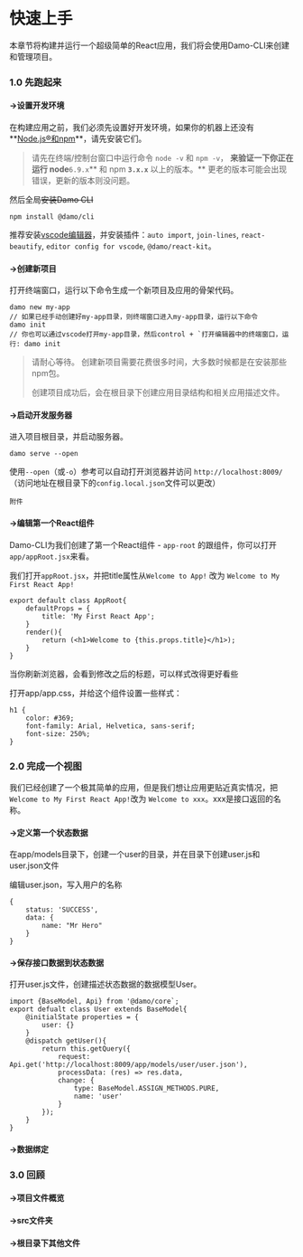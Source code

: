# 快速上手

本章节将构建并运行一个超级简单的React应用，我们将会使用Damo-CLI来创建和管理项目。

### 1.0 先跑起来

#### →设置开发环境

在构建应用之前，我们必须先设置好开发环境，如果你的机器上还没有**[Node.js®和npm](https://nodejs.org/en/download/)**，请先安装它们。

> 请先在终端\/控制台窗口中运行命令 `node -v` 和 `npm -v`， **来验证一下你正在运行 node**`6.9.x`** 和 npm **`3.x.x`** 以上的版本。** 更老的版本可能会出现错误，更新的版本则没问题。

然后全局~~安装Damo CLI~~

```
npm install @damo/cli
```

推荐安装[vscode编辑器](https://code.visualstudio.com/)，并安装插件：`auto import`, `join-lines`, `react-beautify`, `editor config for vscode`, `@damo/react-kit`。

#### →创建新项目

打开终端窗口，运行以下命令生成一个新项目及应用的骨架代码。

    damo new my-app
    // 如果已经手动创建好my-app目录，则终端窗口进入my-app目录，运行以下命令
    damo init
    // 你也可以通过vscode打开my-app目录，然后control + `打开编辑器中的终端窗口，运行: damo init

> 请耐心等待。 创建新项目需要花费很多时间，大多数时候都是在安装那些npm包。
> 
> 创建项目成功后，会在根目录下创建应用目录结构和相关应用描述文件。

#### →启动开发服务器

进入项目根目录，并启动服务器。

```
damo serve --open
```

使用`--open`（或`-o`）参考可以自动打开浏览器并访问 `http://localhost:8009/`（访问地址在根目录下的`config.local.json`文件可以更改）

`附件`

#### →编辑第一个React组件

Damo-CLI为我们创建了第一个React组件 - `app-root` 的跟组件，你可以打开`app/appRoot.jsx`来看。

我们打开`appRoot.jsx`，并把title属性从`Welcome to App!` 改为 `Welcome to My First React App!`

```
export default class AppRoot{
    defaultProps = {
        title: 'My First React App';
    }
    render(){
        return (<h1>Welcome to {this.props.title}</h1>);
    }
}
```

当你刷新浏览器，会看到修改之后的标题，可以样式改得更好看些

打开app\/app.css，并给这个组件设置一些样式：

```
h1 { 
    color: #369; 
    font-family: Arial, Helvetica, sans-serif; 
    font-size: 250%; 
}
```

### 2.0 完成一个视图

我们已经创建了一个极其简单的应用，但是我们想让应用更贴近真实情况，把`Welcome to My First React App!`改为 `Welcome to xxx`。xxx是接口返回的名称。

#### →定义第一个状态数据

在app\/models目录下，创建一个user的目录，并在目录下创建user.js和user.json文件

编辑user.json，写入用户的名称

```
{
    status: 'SUCCESS',
    data: {
        name: "Mr Hero"
    }
}
```

#### →保存接口数据到状态数据

打开user.js文件，创建描述状态数据的数据模型User。

    import {BaseModel, Api} from '@damo/core`; 
    export defualt class User extends BaseModel{ 
        @initialState properties = { 
            user: {} 
        } 
        @dispatch getUser(){ 
            return this.getQuery({ 
                request: Api.get('http://localhost:8009/app/models/user/user.json'), 
                processData: (res) => res.data, 
                change: { 
                    type: BaseModel.ASSIGN_METHODS.PURE,
                    name: 'user' 
                } 
            }); 
        } 
    }

#### →数据绑定

### 3.0 回顾

#### →项目文件概览

#### →src文件夹

#### →根目录下其他文件

